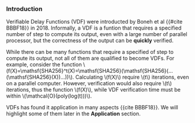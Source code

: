 ### Introduction

Verifiable Delay Functions (VDF) were introducted by Boneh et al {{#cite BBBF18}} in 2018. Informally, a VDF is a funtion that requires a specified number of step to compute its output, even with a large number of parallel processor, but the correctness of the output can be **quickly** verified.

While there can be many functions that require a specified of step to compute its output, not all of them are qualified to become VDFs. For example, consider the function \\(f(X)=\mathsf{SHA256}^t(X)=\mathsf{SHA256}(\mathsf{SHA256}(...(\mathsf{SHA256}(X))...))\\). Calculating \\(f(X)\\) require \\(t\\) iterations, even on a parallel computer.  However, verification would also require \\(t\\) iterations, thus the function \\(f(X)\\), while VDF verification time must be within \\(\mathcal{O}(poly(log(t)))\\).

VDFs has found it application in many aspects {{cite BBBF18}}. We will highlight some of them later in the **Application** section.

